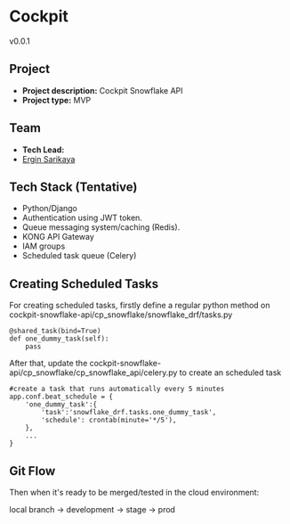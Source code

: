 # Cockpit

v0.0.1

## Project

- **Project description:** Cockpit Snowflake API
- **Project type:** MVP

## Team

- **Tech Lead:** 
- [Ergin Sarikaya](mailto:ergin_sarikaya@cargill.com 'Email')

## Tech Stack (Tentative)

- Python/Django 
- Authentication using JWT token.  
- Queue messaging system/caching (Redis). 
- KONG API Gateway 
- IAM groups
- Scheduled task queue (Celery) 

## Creating Scheduled Tasks

For creating scheduled tasks, firstly define a regular python method on cockpit-snowflake-api/cp_snowflake/snowflake_drf/tasks.py
```
@shared_task(bind=True)
def one_dummy_task(self):
    pass
```

After that, update the cockpit-snowflake-api/cp_snowflake/cp_snowflake_api/celery.py to create an scheduled task
```
#create a task that runs automatically every 5 minutes
app.conf.beat_schedule = {
    'one_dummy_task':{
        'task':'snowflake_drf.tasks.one_dummy_task',
        'schedule': crontab(minute='*/5'),
    },
    ...
}
```

## Git Flow

Then when it's ready to be merged/tested in the cloud environment: 

local branch -> development ->  stage -> prod
